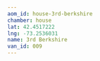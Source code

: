 ```yaml
---
aom_id: house-3rd-berkshire
chamber: house
lat: 42.4517222
lng: -73.2536031
name: 3rd Berkshire
van_id: 009
---
```

